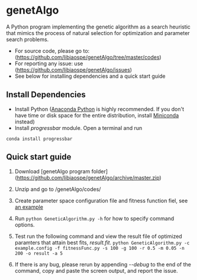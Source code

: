 # genetAlgo

A Python program implementing the genetic algorithm as a search heuristic that mimics the process of natural selection for optimization and parameter search problems. 

- For source code, please go to: (https://github.com/libiaospe/genetAlgo/tree/master/codes)
- For reporting any issue: use (https://github.com/libiaospe/genetAlgo/issues)
- See below for installing dependencies and a quick start guide

## Install Dependencies
- Install Python ([Anaconda Python](https://www.continuum.io/downloads) is highly recommended. If you don't have time or disk space for the entire distribution, install [Miniconda](http://conda.pydata.org/miniconda.html) instead)
- Install *progressbar* module. Open a terminal and run
```
conda install progressbar
```

## Quick start guide
1. Download [genetAlgo program folder] (https://github.com/libiaospe/genetAlgo/archive/master.zip)
2. Unzip and go to /genetAlgo/codes/
3. Create parameter space configuration file and fitness function fiel, see [an example](https://github.com/libiaospe/genetAlgo/blob/master/EXAMPLE.md)
4. Run `python GeneticAlgorithm.py -h` for how to specify command options.

5. Test run the following command and view the result file of optimized paramters that attain best fits, *result.fit*. `python GeneticAlgorithm.py -c example.config -f fitnessFunc.py -s 100 -g 100 -r 0.5 -m 0.05 -n 200 -o result -a 5`

6. If there is any bug, please rerun by appending _--debug_ to the end of the command, copy and paste the screen output, and report the issue.  




